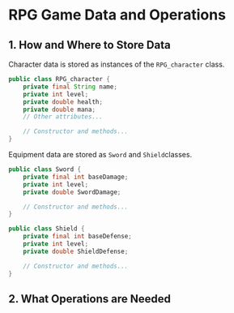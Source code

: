 # RPG Game Data and Operations

## 1. How and Where to Store Data

Character data is stored as instances of the `RPG_character` class.

```java
public class RPG_character {
    private final String name;
    private int level;
    private double health;
    private double mana;
    // Other attributes...

    // Constructor and methods...
}
```
Equipment data are stored as `Sword` and `Shield`classes.
```java
public class Sword {
    private final int baseDamage;
    private int level;
    private double SwordDamage;

    // Constructor and methods...
}
```
```java
public class Shield {
    private final int baseDefense;
    private int level;
    private double ShieldDefense;

    // Constructor and methods...
}
```

## 2. What Operations are Needed

